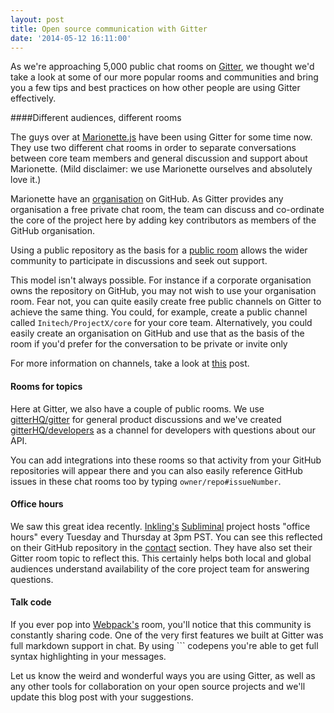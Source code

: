 ```yaml
---
layout: post
title: Open source communication with Gitter
date: '2014-05-12 16:11:00'
---
```


As we're approaching 5,000 public chat rooms on [Gitter](https://gitter.im), we thought we'd take a look at some of our more popular rooms and communities and bring you a few tips and best practices on how other people are using Gitter effectively.

####Different audiences, different rooms

The guys over at [Marionette.js](http://marionettejs.com/) have been using Gitter for some time now. They use two different chat rooms in order to separate conversations between core team members and general discussion and support about Marionette. (Mild disclaimer: we use Marionette ourselves and absolutely love it.)

Marionette have an [organisation](https://github.com/marionettejs) on GitHub. As Gitter provides any organisation a free private chat room, the team can discuss and co-ordinate the core of the project here by adding key contributors as members of the GitHub organisation. 

Using a public repository as the basis for a [public room](https://gitter.im/marionettejs/backbone.marionette) allows the wider community to participate in discussions and seek out support. 

This model isn't always possible. For instance if a corporate organisation owns the repository on GitHub, you may not wish to use your organisation room. Fear not, you can quite easily create free public channels on Gitter to achieve the same thing. You could, for example, create a public channel called ```Initech/ProjectX/core``` for your core team. Alternatively, you could easily create an organisation on GitHub and use that as the basis of the room if you'd prefer for the conversation to be private or invite only

For more information on channels, take a look at [this](/introducing-channels) post.

#### Rooms for topics

Here at Gitter, we also have a couple of public rooms. We use [gitterHQ/gitter](https://gitter.im/gitterHQ/gitter) for general product discussions and we've created [gitterHQ/developers](https://gitter.im/gitterHQ/developers) as a channel for developers with questions about our API.

You can add integrations into these rooms so that activity from your GitHub repositories will appear there and you can also easily reference GitHub issues in these chat rooms too by typing ```owner/repo#issueNumber```.

#### Office hours
We saw this great idea recently. [Inkling's](https://github.com/inkling) [Subliminal](https://github.com/inkling/Subliminal) project hosts "office hours" every Tuesday and Thursday at 3pm PST. You can see this reflected on their GitHub repository in the [contact](https://github.com/inkling/Subliminal#contact) section. They have also set their Gitter room topic to reflect this. This certainly helps both local and global audiences understand availability of the core project team for answering questions.

#### Talk code

If you ever pop into [Webpack's](https://github.com/webpack/webpack) room, you'll notice that this community is constantly sharing code. One of the very first features we built at Gitter was full markdown support in chat. By using ``` codepens you're able to get full syntax highlighting in your messages. 

Let us know the weird and wonderful ways you are using Gitter, as well as any other tools for collaboration on your open source projects and we'll update this blog post with your suggestions.

